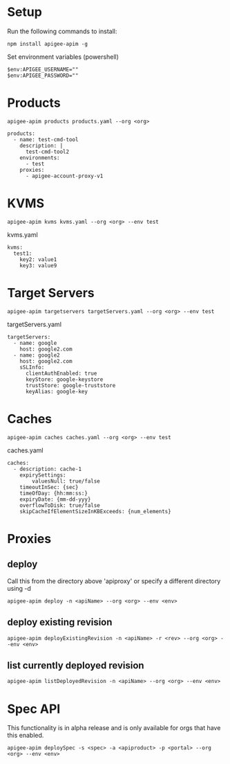 # Setup
Run the following commands to install:
```
npm install apigee-apim -g
```
Set environment variables (powershell)
```
$env:APIGEE_USERNAME=""
$env:APIGEE_PASSWORD=""
```

# Products
```
apigee-apim products products.yaml --org <org>
```

```
products:
  - name: test-cmd-tool
    description: |
      test-cmd-tool2
    environments:
      - test
    proxies:
      - apigee-account-proxy-v1
```
# KVMS
```
apigee-apim kvms kvms.yaml --org <org> --env test 
```
kvms.yaml
```
kvms:
  test1:
    key2: value1
    key3: value9
```
# Target Servers
```
apigee-apim targetservers targetServers.yaml --org <org> --env test
```
targetServers.yaml
```
targetServers:
  - name: google
    host: google2.com
  - name: google2
    host: google2.com
    sSLInfo:
      clientAuthEnabled: true
      keyStore: google-keystore
      trustStore: google-truststore
      keyAlias: google-key
```

# Caches
```
apigee-apim caches caches.yaml --org <org> --env test
```
caches.yaml
```
caches:
  - description: cache-1
    expirySettings:
        valuesNull: true/false
    timeoutInSec: {sec}
    timeOfDay: {hh:mm:ss:}
    expiryDate: {mm-dd-yyy}
    overflowToDisk: true/false
    skipCacheIfElementSizeInKBExceeds: {num_elements}
```
# Proxies

## deploy
Call this from the directory above 'apiproxy' or specify a different directory using -d
```
apigee-apim deploy -n <apiName> --org <org> --env <env>
```
## deploy existing revision
```
apigee-apim deployExistingRevision -n <apiName> -r <rev> --org <org> --env <env>
```
## list currently deployed revision
```
apigee-apim listDeployedRevision -n <apiName> --org <org> --env <env>
```

# Spec API
This functionality is in alpha release and is only available for orgs that have this enabled.
```
apigee-apim deploySpec -s <spec> -a <apiproduct> -p <portal> --org <org> --env <env>
```
